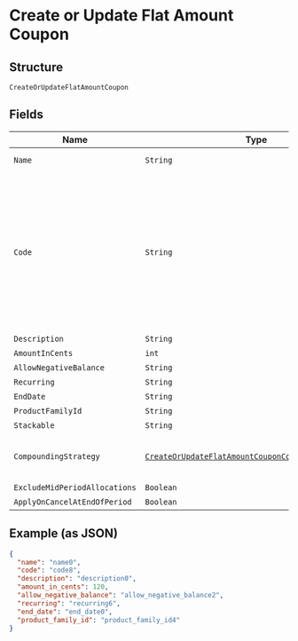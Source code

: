 
# Create or Update Flat Amount Coupon

## Structure

`CreateOrUpdateFlatAmountCoupon`

## Fields

| Name | Type | Tags | Description | Getter | Setter |
|  --- | --- | --- | --- | --- | --- |
| `Name` | `String` | Required | the name of the coupon | String getName() | setName(String name) |
| `Code` | `String` | Required | may contain uppercase alphanumeric characters and these special characters (which allow for email addresses to be used): “%”, “@”, “+”, “-”, “_”, and “.” | String getCode() | setCode(String code) |
| `Description` | `String` | Optional | - | String getDescription() | setDescription(String description) |
| `AmountInCents` | `int` | Required | - | int getAmountInCents() | setAmountInCents(int amountInCents) |
| `AllowNegativeBalance` | `String` | Optional | - | String getAllowNegativeBalance() | setAllowNegativeBalance(String allowNegativeBalance) |
| `Recurring` | `String` | Optional | - | String getRecurring() | setRecurring(String recurring) |
| `EndDate` | `String` | Optional | - | String getEndDate() | setEndDate(String endDate) |
| `ProductFamilyId` | `String` | Optional | - | String getProductFamilyId() | setProductFamilyId(String productFamilyId) |
| `Stackable` | `String` | Optional | - | String getStackable() | setStackable(String stackable) |
| `CompoundingStrategy` | [`CreateOrUpdateFlatAmountCouponCompoundingStrategy`](../../doc/models/containers/create-or-update-flat-amount-coupon-compounding-strategy.md) | Optional | This is a container for one-of cases. | CreateOrUpdateFlatAmountCouponCompoundingStrategy getCompoundingStrategy() | setCompoundingStrategy(CreateOrUpdateFlatAmountCouponCompoundingStrategy compoundingStrategy) |
| `ExcludeMidPeriodAllocations` | `Boolean` | Optional | - | Boolean getExcludeMidPeriodAllocations() | setExcludeMidPeriodAllocations(Boolean excludeMidPeriodAllocations) |
| `ApplyOnCancelAtEndOfPeriod` | `Boolean` | Optional | - | Boolean getApplyOnCancelAtEndOfPeriod() | setApplyOnCancelAtEndOfPeriod(Boolean applyOnCancelAtEndOfPeriod) |

## Example (as JSON)

```json
{
  "name": "name0",
  "code": "code8",
  "description": "description0",
  "amount_in_cents": 120,
  "allow_negative_balance": "allow_negative_balance2",
  "recurring": "recurring6",
  "end_date": "end_date0",
  "product_family_id": "product_family_id4"
}
```

